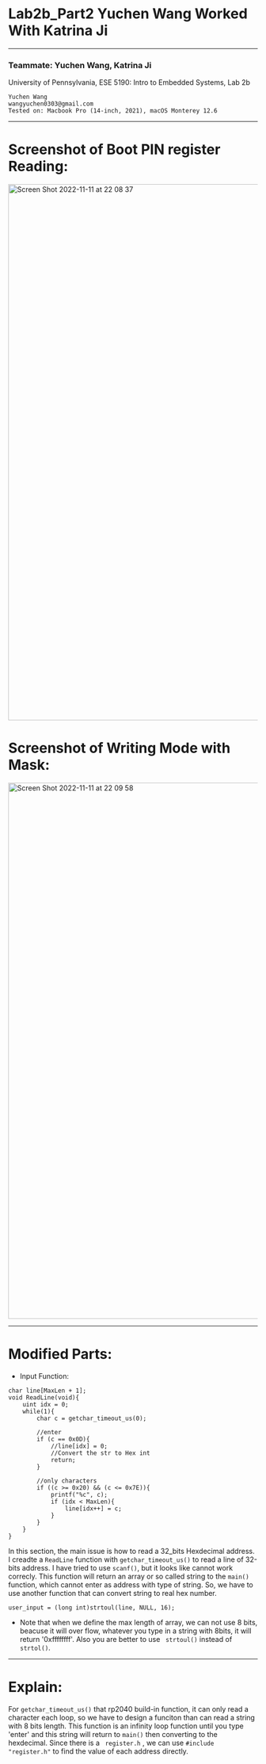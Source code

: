 # Lab2b_Part2 Yuchen Wang Worked With Katrina Ji

---

### Teammate: Yuchen Wang, Katrina Ji

University of Pennsylvania, ESE 5190: Intro to Embedded Systems, Lab 2b

    Yuchen Wang
    wangyuchen0303@gmail.com
    Tested on: Macbook Pro (14-inch, 2021), macOS Monterey 12.6 

---

# Screenshot of Boot PIN register Reading:

<img width="1082" alt="Screen Shot 2022-11-11 at 22 08 37" src="https://user-images.githubusercontent.com/105755054/201453746-23ed6d07-f0f8-443a-bc06-77b606b4ea56.png">


# Screenshot of Writing Mode with Mask:

<img width="1082" alt="Screen Shot 2022-11-11 at 22 09 58" src="https://user-images.githubusercontent.com/105755054/201453786-43de20f2-e0e8-49c9-b226-d714a08d488b.png">

---

# Modified Parts:

- Input Function:

```
char line[MaxLen + 1];
void ReadLine(void){
    uint idx = 0;
    while(1){
        char c = getchar_timeout_us(0);
        
        //enter
        if (c == 0x0D){
            //line[idx] = 0;
            //Convert the str to Hex int
            return;
        }
        
        //only characters
        if ((c >= 0x20) && (c <= 0x7E)){
            printf("%c", c);
            if (idx < MaxLen){
                line[idx++] = c;
            }
        }
    }
}

```

  In this section, the main issue is how to read a 32_bits Hexdecimal address. I creadte a ``` ReadLine ``` function with ``` getchar_timeout_us() ``` to read a line of 32-bits address. I have tried to use ``` scanf() ```, but it looks like cannot work correcly. This function will return an array or so called string to the ```main()``` function, which cannot enter as address with type of string. So, we have to use another function that can convert string to real hex number.
  
  ```
  user_input = (long int)strtoul(line, NULL, 16);

  ```
  
 - Note that when we define the max length of array, we can not use 8 bits, beacuse it will over flow, whatever you type in a string with 8bits, it will return '0xffffffff'. Also you are better to use ``` strtoul()``` instead of ``` strtol()```.
 
 ---
 
 # Explain:
 For  ``` getchar_timeout_us() ``` that rp2040 build-in function, it can only read a character each loop, so we have to design a funciton than can read a string with 8 bits length. This function is an infinity loop function until you type 'enter' and this string will return to ```main()``` then converting to the hexdecimal. Since there is a ``` register.h``` , we can use ``` #include "register.h" ``` to find the value of each address directly.
 

